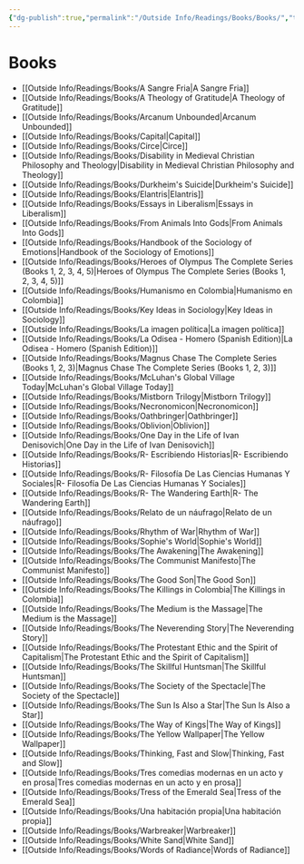 ```yaml
---
{"dg-publish":true,"permalink":"/Outside Info/Readings/Books/Books/","title":"Books","created":"Monday, 2023-11-20, 7:00:08 pm","updated":"Monday, 2024-03-11, 9:06:53 pm"}
---
```



# Books



- [[Outside Info/Readings/Books/A Sangre Fria\|A Sangre Fria]]
- [[Outside Info/Readings/Books/A Theology of Gratitude\|A Theology of Gratitude]]
- [[Outside Info/Readings/Books/Arcanum Unbounded\|Arcanum Unbounded]]
- [[Outside Info/Readings/Books/Capital\|Capital]]
- [[Outside Info/Readings/Books/Circe\|Circe]]
- [[Outside Info/Readings/Books/Disability in Medieval Christian Philosophy and Theology\|Disability in Medieval Christian Philosophy and Theology]]
- [[Outside Info/Readings/Books/Durkheim's Suicide\|Durkheim's Suicide]]
- [[Outside Info/Readings/Books/Elantris\|Elantris]]
- [[Outside Info/Readings/Books/Essays in Liberalism\|Essays in Liberalism]]
- [[Outside Info/Readings/Books/From Animals Into Gods\|From Animals Into Gods]]
- [[Outside Info/Readings/Books/Handbook of the Sociology of Emotions\|Handbook of the Sociology of Emotions]]
- [[Outside Info/Readings/Books/Heroes of Olympus The Complete Series (Books 1, 2, 3, 4, 5)\|Heroes of Olympus The Complete Series (Books 1, 2, 3, 4, 5)]]
- [[Outside Info/Readings/Books/Humanismo en Colombia\|Humanismo en Colombia]]
- [[Outside Info/Readings/Books/Key Ideas in Sociology\|Key Ideas in Sociology]]
- [[Outside Info/Readings/Books/La imagen política\|La imagen política]]
- [[Outside Info/Readings/Books/La Odisea - Homero (Spanish Edition)\|La Odisea - Homero (Spanish Edition)]]
- [[Outside Info/Readings/Books/Magnus Chase The Complete Series (Books 1, 2, 3)\|Magnus Chase The Complete Series (Books 1, 2, 3)]]
- [[Outside Info/Readings/Books/McLuhan's Global Village Today\|McLuhan's Global Village Today]]
- [[Outside Info/Readings/Books/Mistborn Trilogy\|Mistborn Trilogy]]
- [[Outside Info/Readings/Books/Necronomicon\|Necronomicon]]
- [[Outside Info/Readings/Books/Oathbringer\|Oathbringer]]
- [[Outside Info/Readings/Books/Oblivion\|Oblivion]]
- [[Outside Info/Readings/Books/One Day in the Life of Ivan Denisovich\|One Day in the Life of Ivan Denisovich]]
- [[Outside Info/Readings/Books/R- Escribiendo Historias\|R- Escribiendo Historias]]
- [[Outside Info/Readings/Books/R- Filosofía De Las Ciencias Humanas Y Sociales\|R- Filosofía De Las Ciencias Humanas Y Sociales]]
- [[Outside Info/Readings/Books/R- The Wandering Earth\|R- The Wandering Earth]]
- [[Outside Info/Readings/Books/Relato de un náufrago\|Relato de un náufrago]]
- [[Outside Info/Readings/Books/Rhythm of War\|Rhythm of War]]
- [[Outside Info/Readings/Books/Sophie's World\|Sophie's World]]
- [[Outside Info/Readings/Books/The Awakening\|The Awakening]]
- [[Outside Info/Readings/Books/The Communist Manifesto\|The Communist Manifesto]]
- [[Outside Info/Readings/Books/The Good Son\|The Good Son]]
- [[Outside Info/Readings/Books/The Killings in Colombia\|The Killings in Colombia]]
- [[Outside Info/Readings/Books/The Medium is the Massage\|The Medium is the Massage]]
- [[Outside Info/Readings/Books/The Neverending Story\|The Neverending Story]]
- [[Outside Info/Readings/Books/The Protestant Ethic and the Spirit of Capitalism\|The Protestant Ethic and the Spirit of Capitalism]]
- [[Outside Info/Readings/Books/The Skillful Huntsman\|The Skillful Huntsman]]
- [[Outside Info/Readings/Books/The Society of the Spectacle\|The Society of the Spectacle]]
- [[Outside Info/Readings/Books/The Sun Is Also a Star\|The Sun Is Also a Star]]
- [[Outside Info/Readings/Books/The Way of Kings\|The Way of Kings]]
- [[Outside Info/Readings/Books/The Yellow Wallpaper\|The Yellow Wallpaper]]
- [[Outside Info/Readings/Books/Thinking, Fast and Slow\|Thinking, Fast and Slow]]
- [[Outside Info/Readings/Books/Tres comedias modernas en un acto y en prosa\|Tres comedias modernas en un acto y en prosa]]
- [[Outside Info/Readings/Books/Tress of the Emerald Sea\|Tress of the Emerald Sea]]
- [[Outside Info/Readings/Books/Una habitación propia\|Una habitación propia]]
- [[Outside Info/Readings/Books/Warbreaker\|Warbreaker]]
- [[Outside Info/Readings/Books/White Sand\|White Sand]]
- [[Outside Info/Readings/Books/Words of Radiance\|Words of Radiance]]


